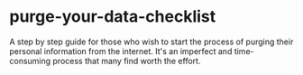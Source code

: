 # purge-your-data-checklist
A step by step guide for those who wish to start the process of purging their personal information from the internet. It's an imperfect and time-consuming process that many find worth the effort.
